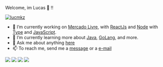 Welcome, im Lucas 👻 !!

[![lucmkz](https://github-readme-stats.vercel.app/api?username=lucmkz&theme=tokyonight)](https://github.com/lucmkz/)

- 🔭 I’m currently working on [Mercado Livre](https://www.mercadolivre.com.br/), with [ReactJs](https://pt-br.reactjs.org/) and [Node](https://nodejs.org/en/) with [Type](https://www.typescriptlang.org/) and [JavaScript](https://developer.mozilla.org/en-US/docs/Web/JavaScript).
- 🌱 I’m currently learning more about [Java](https://www.java.com), [GoLang](https://golang.org/), and more.
- 💬 Ask me about anything [here](https://api.whatsapp.com/send?phone=5511982116039)
- 📫 To reach me, send me a [message](https://api.whatsapp.com/send?phone=5511982116039) or a [e-mail](mailto:l.duarte.mk@gmail.com)

<p align="left">
  <a href="mailto:l.duarte.mk@gmail.com" alt="Gmail">
  <img src="https://img.shields.io/badge/-Gmail-FF0000?style=flat-square&labelColor=FF0000&logo=gmail&logoColor=white&link=LINK-DO-SEU-EMAIL" /></a>

  <a href="https://www.linkedin.com/in/lucmkz" alt="Linkedin" target='_blank'>
  <img src="https://img.shields.io/badge/-Linkedin-0e76a8?style=flat-square&logo=Linkedin&logoColor=white&link=LINK-DO-SEU-LINKEDIN" /></a>

  <a href="https://api.whatsapp.com/send?phone=5511982116039" alt="WhatsApp">
  <img src="https://img.shields.io/badge/-WhatsApp-25d366?style=flat-square&labelColor=25d366&logo=whatsapp&logoColor=white&link=API-DO-SEU-WHATSAPP"/></a>

  <a href="https://www.instagram.com/lucmkz/" alt="Instagram" target='_blank'>
  <img src="https://img.shields.io/badge/-Instagram-DF0174?style=flat-square&labelColor=DF0174&logo=instagram&logoColor=white&link=LINK-DO-SEU-INSTAGRAM"/></a>
</p>  
